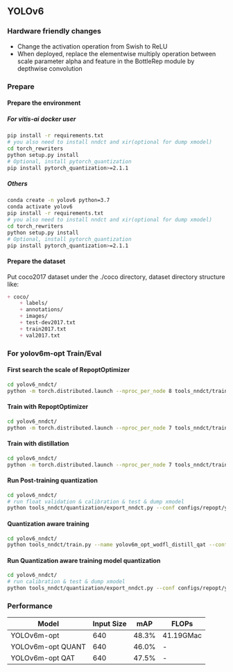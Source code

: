 ## YOLOv6 

### Hardware friendly changes
- Change the activation operation from Swish to ReLU
- When deployed, replace the elementwise multiply operation between scale parameter alpha and feature in the BottleRep module by depthwise convolution

### Prepare

#### Prepare the environment

##### For vitis-ai docker user
```bash
pip install -r requirements.txt
# you also need to install nndct and xir(optional for dump xmodel)
cd torch_rewriters
python setup.py install
# Optional, install pytorch_quantization
pip install pytorch_quantization>=2.1.1
```

##### Others
```bash
conda create -n yolov6 python=3.7
conda activate yolov6
pip install -r requirements.txt
# you also need to install nndct and xir(optional for dump xmodel)
cd torch_rewriters
python setup.py install
# Optional, install pytorch_quantization
pip install pytorch_quantization>=2.1.1
```

#### Prepare the dataset
Put coco2017 dataset under the ./coco directory, dataset directory structure like:
```markdown
+ coco/
    + labels/
    + annotations/
    + images/
    + test-dev2017.txt 
    + train2017.txt
    + val2017.txt
```

### For yolov6m-opt Train/Eval

#### First search the scale of RepoptOptimizer

```bash
cd yolov6_nndct/
python -m torch.distributed.launch --nproc_per_node 8 tools_nndct/train.py --batch 256 --conf configs/repopt/yolov6m_hs.py --data data/coco.yaml --device 0,1,2,3,4,5,6,7 --name yolov6m_hs
```

#### Train with RepoptOptimizer
```bash
cd yolov6_nndct/
python -m torch.distributed.launch --nproc_per_node 7 tools_nndct/train.py --batch 256 --conf configs/repopt/yolov6m_opt_wodfl.py --data data/coco.yaml --device 1,2,3,4,5,6,7 --name yolov6m_opt_wodfl
```

#### Train with distillation
```bash
cd yolov6_nndct/
python -m torch.distributed.launch --nproc_per_node 7 tools_nndct/train.py --batch 256 --conf configs/repopt/yolov6m_opt_wodfl.py --data data/coco.yaml --device 1,2,3,4,5,6,7 --name yolov6m_opt_wodfl_distill --distill --teacher_model_path runs/train/yolov6m_opt_wodfl/weights/best_ckpt.pt
```

#### Run Post-training quantization
```bash
cd yolov6_nndct/
# run float validation & calibration & test & dump xmodel
python tools_nndct/quantization/export_nndct.py --conf configs/repopt/yolov6m_opt_wodfl.py --weights runs/train/yolov6m_opt_wodfl_distill/weights/best_ckpt.pt --device 0 --batch-size 1 --calib-batch-number 1000 --eval-float
```

#### Quantization aware training 
```bash
cd yolov6_nndct/
python tools_nndct/train.py --name yolov6m_opt_wodfl_distill_qat --conf configs/repopt/yolov6m_opt_wodfl_qat.py --device 0 --quant --batch-size 32 --teacher_model_path runs/train/yolov6m_opt_wodfl_distill/weights/best_ckpt.pt --distill --distill_feat --epochs 24 --workers 32
```

#### Run Quantization aware training model quantization
```bash
cd yolov6_nndct/
# run calibration & test & dump xmodel
python tools_nndct/quantization/export_nndct.py --conf configs/repopt/yolov6m_opt_wodfl_qat.py --weights runs/train/yolov6m_opt_wodfl_distill_qat/weights/best_ckpt.pt --device 0 --batch-size 1 --qat
```

### Performance

| Model | Input Size | mAP | FLOPs |
|-------|------------|--------------|-------|
| YOLOv6m-opt | 640 | 48.3% | 41.19GMac |
| YOLOv6m-opt QUANT| 640 | 46.0% | - |
| YOLOv6m-opt QAT| 640 | 47.5% | - |
